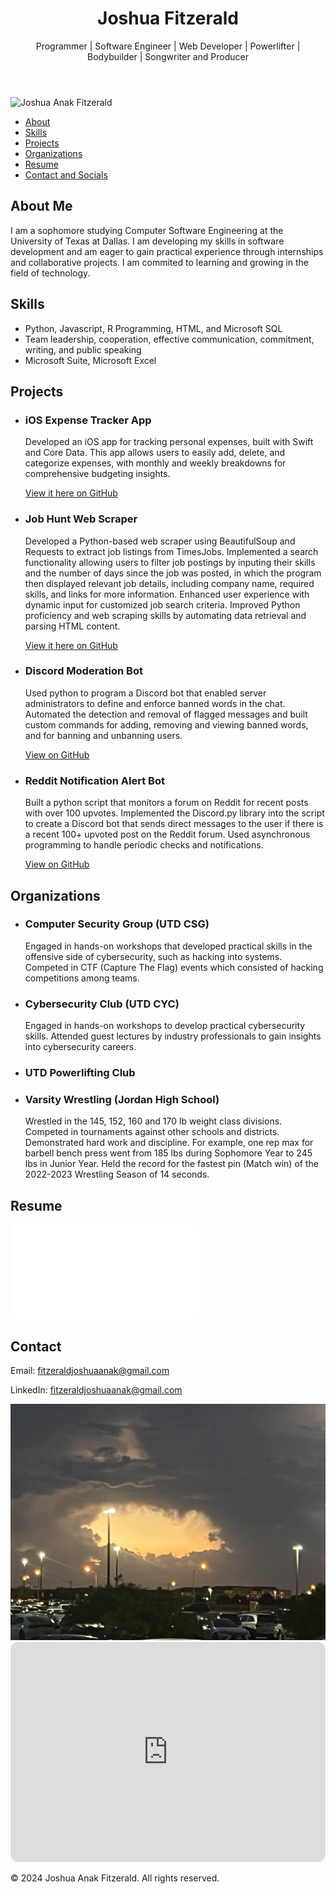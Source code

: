 <html lang="en">
<body>
    <header>
        <h1>Joshua Fitzerald</h1>
        <p>Programmer | Software Engineer | Web Developer | Powerlifter | Bodybuilder | Songwriter and Producer</p>
    </header>

<img src="IMG_1714.png" alt="Joshua Anak Fitzerald">

  <nav>
        <ul>
            <li>
              <a href="#about">About</a>
            </li>
            <li>
              <a href="#skills">Skills</a>
            </li>
            <li>
              <a href="#projects">Projects</a>
            </li>
            <li>
                <a href="#organizations">Organizations</a>
            </li>
            <li>
              <a href="#resume">Resume</a>
            </li>
            <li>
              <a href="#contact">Contact and Socials</a>
            </li>
        </ul>
    </nav>

  <section id="about">
      <h2>About Me</h2>
      <p>I am a sophomore studying Computer Software Engineering at the University of Texas at Dallas. I am developing my skills in software development and am eager to gain practical experience through internships and collaborative projects. I am commited to learning and growing in the field of technology.</p>
  </section>

  <section id="skills">
      <h2>Skills</h2>
      <ul>
          <li>
              Python, Javascript, R Programming, HTML, and Microsoft SQL
          </li>
          <li>
              Team leadership, cooperation, effective communication, commitment, writing, and public speaking
          </li>
          <li>
              Microsoft Suite, Microsoft Excel
          </li>
      </ul>
  </section>

  <section id="projects">
      <h2>Projects</h2>
      <ul>
           <li>
                <h3>iOS Expense Tracker App</h3>
                <p>Developed an iOS app for tracking personal expenses, built with Swift and Core Data. This app allows users to easily add, delete, and categorize expenses, with monthly and weekly                                            breakdowns for comprehensive budgeting insights.
                </p>
                <a href="https://github.com/joshuafitzerald/ExpenseTrackerApp" target="_blank">View it here on GitHub</a>
          </li>
          <li>
                <h3>Job Hunt Web Scraper</h3>
                <p>Developed a Python-based web scraper using BeautifulSoup and Requests to extract job listings from TimesJobs.
                Implemented a search functionality allowing users to filter job postings by inputing their skills and the number of days since the job was posted,
                in which the program then displayed relevant job details, including company name, required skills, and links for more information.
                Enhanced user experience with dynamic input for customized job search criteria.
                Improved Python proficiency and web scraping skills by automating data retrieval and parsing HTML content.
                </p>
                <a href="https://github.com/joshuafitzerald/jobwebscraper" target="_blank">View it here on GitHub</a>
          </li>
          <li>
                <h3>Discord Moderation Bot</h3>
                <p>Used python to program a Discord bot that enabled server administrators to define and enforce banned words in the chat.
                   Automated the detection and removal of flagged messages and built custom commands for adding, removing and viewing banned words, and for banning and unbanning users.
                </p>
                <a href="https://github.com/joshuafitzerald/DiscordModBot" target="_blank">View on GitHub</a>
          </li>
          <li>
              <h3>Reddit Notification Alert Bot</h3>
              <p>Built a python script that monitors a forum on Reddit for recent posts with over 100 upvotes.
                 Implemented the Discord.py library into the script to create a Discord bot that sends direct messages to the user if there is a recent 100+ upvoted post on the Reddit forum.
                 Used asynchronous programming to handle periodic checks and notifications.</p>
              <a href="https://github.com/joshuafitzerald/RedditAlertBot" target="_blank">View on GitHub</a>
          </li>
            <!-- Add more projects as needed -->
      </ul>
  </section>

<section id="organizations">
    <h2>Organizations</h2>
    <ul>
         <li>
            <h3>Computer Security Group (UTD CSG)</h3>
            <p>Engaged in hands-on workshops that developed practical skills in the offensive side of cybersecurity, such as hacking into systems.
               Competed in CTF (Capture The Flag) events which consisted of hacking competitions among teams.
            </p>
        </li>
        <li>
            <h3>Cybersecurity Club (UTD CYC)</h3>
            <p>Engaged in hands-on workshops to develop practical cybersecurity skills.
               Attended guest lectures by industry professionals to gain insights into cybersecurity careers.
            </p>
        </li>
        <li>
            <h3>UTD Powerlifting Club</h3>
        </li>
        <li>
            <h3>Varsity Wrestling (Jordan High School)</h3>
            <p>Wrestled in the 145, 152, 160 and 170 lb weight class divisions.
               Competed in tournaments against other schools and districts.
               Demonstrated hard work and discipline. For example, one rep max for barbell bench press went from 185 lbs during Sophomore Year to 245 lbs in Junior Year. 
             Held the record for the fastest pin (Match win) of the 2022-2023 Wrestling Season of 14 seconds.
            </p>
        </li>
    </ul>
</section>

<section id="resume">
    <h2>Resume</h2>
    <embed src="JoshuaAnakFitzeraldResume 3.pages">
</section>

  <section id="contact">
      <h2>Contact</h2>
      <p>Email: <a href="mailto:fitzeraldjoshuaanak@gmail.com">fitzeraldjoshuaanak@gmail.com</a></p>
      <p>LinkedIn: <a href="www.linkedin.com/in/joshua-anak-fitzerald-141160324">fitzeraldjoshuaanak@gmail.com</a></p>
  </section>

<img src="IMG_1849.jpeg" alt="Anime">

<iframe style="border-radius:12px" src="https://open.spotify.com/embed/artist/6GimttnXHidjNu0ON27dc0?utm_source=generator&theme=0" width="100%" height="352" frameBorder="0" allowfullscreen="" allow="autoplay; clipboard-write; encrypted-media; fullscreen; picture-in-picture" loading="lazy"></iframe>

  <footer>
      <p>&copy; 2024 Joshua Anak Fitzerald. All rights reserved.</p>
  </footer>
</body>
</html>

